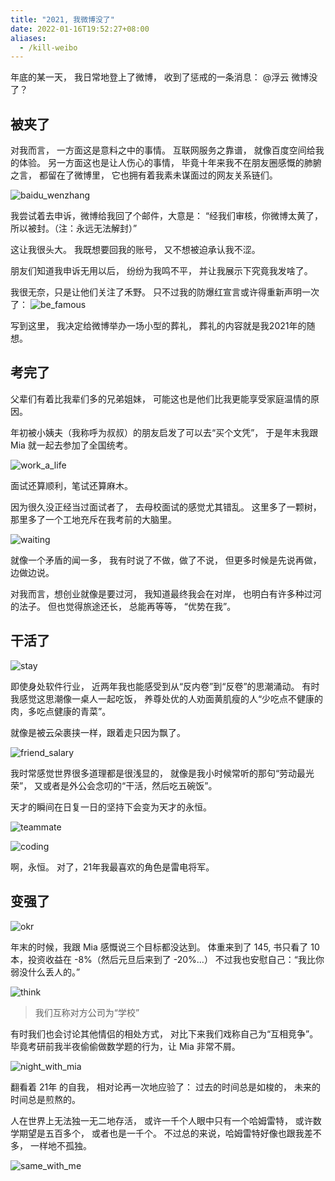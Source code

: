 ```yaml
---
title: "2021, 我微博没了"
date: 2022-01-16T19:52:27+08:00
aliases:
  - /kill-weibo
---
```


年底的某一天，
我日常地登上了微博，
收到了惩戒的一条消息：
@浮云 微博没了？

<!--more-->

## 被夹了

对我而言，
一方面这是意料之中的事情。
互联网服务之靠谱，
就像百度空间给我的体验。
另一方面这也是让人伤心的事情，
毕竟十年来我不在朋友圈感慨的肺腑之言，
都留在了微博里，
它也拥有着我素未谋面过的网友关系链们。

![baidu_wenzhang][baidu_wenzhang]

我尝试着去申诉，微博给我回了个邮件，大意是：
“经我们审核，你微博太黄了，所以被封。（注：永远无法解封）”

这让我很头大。
我既想要回我的账号，
又不想被迫承认我不涩。

朋友们知道我申诉无用以后，
纷纷为我鸣不平，
并让我展示下究竟我发啥了。

我很无奈，只是让他们关注了禾野。
只不过我的防爆红宣言或许得重新声明一次了：
![be_famous][be_famous]

写到这里，
我决定给微博举办一场小型的葬礼，
葬礼的内容就是我2021年的随想。


## 考完了

父辈们有着比我辈们多的兄弟姐妹，
可能这也是他们比我更能享受家庭温情的原因。

年初被小姨夫（我称呼为叔叔）的朋友启发了可以去“买个文凭”，
于是年末我跟 Mia 就一起去参加了全国统考。

![work_a_life][work_a_life]

面试还算顺利，笔试还算麻木。

因为很久没正经当过面试者了，
去母校面试的感觉尤其错乱。
这里多了一颗树，那里多了一个工地充斥在我考前的大脑里。

![waiting][waiting]

就像一个矛盾的闻一多，
我有时说了不做，做了不说，
但更多时候是先说再做，边做边说。

对我而言，想创业就像是要过河，
我知道最终我会在对岸，
也明白有许多种过河的法子。
但也觉得旅途还长，
总能再等等，
“优势在我”。


## 干活了

![stay][stay]

即使身处软件行业，
近两年我也能感受到从“反内卷”到“反卷”的思潮涌动。
有时我感觉这思潮像一桌人一起吃饭，
养尊处优的人劝面黄肌瘦的人“少吃点不健康的肉，多吃点健康的青菜”。

就像是被云朵裹挟一样，跟着走只因为飘了。

![friend_salary][friend_salary]

我时常感觉世界很多道理都是很浅显的，
就像是我小时候常听的那句“劳动最光荣”，
又或者是外公会念叨的“干活，然后吃五碗饭”。

天才的瞬间在日复一日的坚持下会变为天才的永恒。

![teammate][teammate]

![coding][coding]

啊，永恒。
对了，21年我最喜欢的角色是雷电将军。


## 变强了

![okr][okr]

年末的时候，我跟 Mia 感慨说三个目标都没达到。
体重来到了 145, 书只看了 10 本，投资收益在 -8%（然后元旦后来到了 -20%...）
不过我也安慰自己：“我比你弱没什么丢人的。”

![think][think]

> 我们互称对方公司为“学校”

有时我们也会讨论其他情侣的相处方式，
对比下来我们戏称自己为“互相竞争”。
毕竟考研前我半夜偷偷做数学题的行为，让 Mia 非常不屑。

![night_with_mia][night_with_mia]

翻看着 21年 的自我，
相对论再一次地应验了：
过去的时间总是如梭的，
未来的时间总是煎熬的。

人在世界上无法独一无二地存活，
或许一千个人眼中只有一个哈姆雷特，
或许数学期望是五百多个，
或者也是一千个。
不过总的来说，哈姆雷特好像也跟我差不多，
一样地不孤独。

![same_with_me][same_with_me]

[baidu_wenzhang]: /assets/pics/weibo/baidu_wenzhang.png
[be_famous]: /assets/pics/weibo/be_famous.png
[coding]: /assets/pics/weibo/coding.png
[friend_salary]: /assets/pics/weibo/friend_salary.png
[night_with_mia]: /assets/pics/weibo/night_with_mia.png
[okr]: /assets/pics/weibo/okr.png
[same_with_me]: /assets/pics/weibo/same_with_me.png
[stay]: /assets/pics/weibo/stay.png
[teammate]: /assets/pics/weibo/teammate.png
[think]: /assets/pics/weibo/think.png
[waiting]: /assets/pics/weibo/waiting.png
[work_a_life]: /assets/pics/weibo/work_a_life.png
